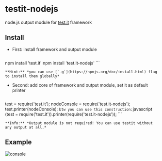 testit-nodejs
===================

node.js output module for [test.it](https://github.com/titulus/testit) framework

## Install
+ First: install framework and output module
    ```bash
npm install 'test.it'
npm install 'test.it-nodejs'
    ```

    **Hint:** *you can use [`-g`](https://npmjs.org/doc/install.html) flag to install them globally*
+ Second: add core of framework and output module, set it as default printer
    ```javascript
test = require('test.it');
nodeConsole = require('test.it-nodejs');
test.printer(nodeConsole);
    ```
    btw you can use this construction:
    ```javascript
(test = require('test.it')).printer(require('test.it-nodejs'));
    ```
    
    **Info:** *Output module is not required! You can use testit without any output at all.*

## Example
![console](https://f.cloud.github.com/assets/3748976/1114018/937bf36e-1a0d-11e3-8a37-5450efca4362.png)

